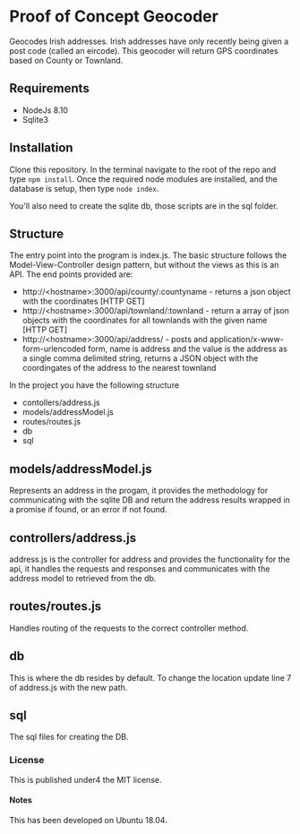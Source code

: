# Proof of Concept Geocoder

Geocodes Irish addresses. Irish addresses have only recently being given a post code (called an eircode). This geocoder will return GPS coordinates based on County or Townland.

## Requirements
 - NodeJs 8.10
 - Sqlite3

 ## Installation
 Clone this repository. In the terminal navigate to the root of the repo and type `npm install`. 
 Once the required node modules are installed, and the database is setup, then type `node index`.

 You'll also need to create the sqlite db, those scripts are in the sql folder.

## Structure

The entry point into the program is index.js. The basic structure follows the Model-View-Controller design pattern, but without the views as this is an API. The end points provided are:
 - http://&lt;hostname&gt;:3000/api/county/:countyname - returns a json object with the coordinates [HTTP GET]
 - http://&lt;hostname&gt;:3000/api/townland/:townland - return a array of json objects with the coordinates for all townlands with the given name [HTTP GET]
 - http://&lt;hostname&gt;:3000/api/address/ - posts and application/x-www-form-urlencoded form, name is address and the value is the address as a single comma delimited string,     returns a JSON object with the coordingates of the address to the nearest townland

In the project you have the following structure
 - contollers/address.js
 - models/addressModel.js
 - routes/routes.js
 - db
 - sql

## models/addressModel.js
Represents an address in the progam, it provides the methodology for communicating with the sqlite DB and return the address results wrapped in a promise if found, or an error if not found.

## controllers/address.js
address.js is the controller for address and provides the functionality for the api, it handles the requests and responses and communicates with the address model to retrieved from the db.

## routes/routes.js 
Handles routing of the requests to the correct controller method.

## db
This is where the db resides by default. To change the location update line 7 of address.js with the new path.

## sql
The sql files for creating the DB.





### License
This is published under4 the MIT license.

 #### Notes
 This has been developed on Ubuntu 18.04. 
